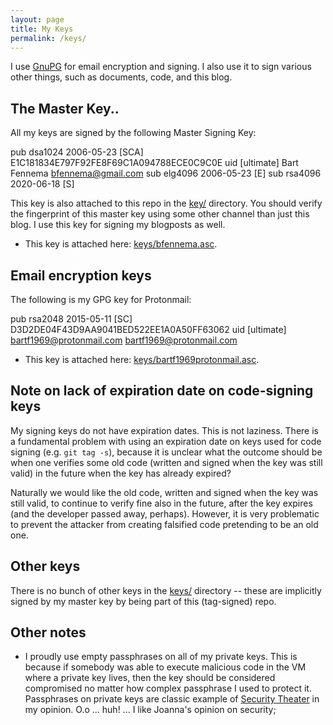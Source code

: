 ```yaml
---
layout: page
title: My Keys
permalink: /keys/
---
```


I use [GnuPG](https://gnupg.org/) for email encryption and signing. I also use
it to sign various other things, such as documents, code, and this blog.

## The Master Key..

All my keys are signed by the following Master Signing Key:

pub   dsa1024 2006-05-23 [SCA]
      E1C181834E797F92FE8F69C1A094788ECE0C9C0E
uid           [ultimate] Bart Fennema <bfennema@gmail.com>
sub   elg4096 2006-05-23 [E]
sub   rsa4096 2020-06-18 [S]

This key is also attached to this repo in the [key/](/keys/) directory. You
should verify the fingerprint of this master key using some other channel than
just this blog.
I use this key for signing my blogposts as well.

* This key is attached here: [keys/bfennema.asc](/keys/bfennema.asc).

## Email encryption keys

The following is my GPG key for Protonmail:

pub   rsa2048 2015-05-11 [SC]
      D3D2DE04F43D9AA9041BED522EE1A0A50FF63062
uid           [ultimate] bartf1969@protonmail.com <bartf1969@protonmail.com>

* This key is attached here: [keys/bartf1969protonmail.asc](/keys/bartf1969protonmail.asc).


## Note on lack of expiration date on code-signing keys

My signing keys do not have expiration dates. This is not laziness. There is a fundamental problem with using an expiration date on keys used for code signing (e.g. `git tag -s`), because it
is unclear what the outcome should be when one verifies some old code (written
and signed when the key was still valid) in the future when the key has already
expired?

Naturally we would like the old code, written and signed when the key was still
valid, to continue to verify fine also in the future, after the key expires
(and the developer passed away, perhaps).  However, it is very problematic to
prevent the attacker from creating falsified code pretending to be an old one.


## Other keys

There is no bunch of other keys in the
[keys/](https://github.com/)
directory -- these are implicitly signed by my master key by being part of this
(tag-signed) repo.


## Other notes

* I proudly use empty passphrases on all of my private keys. This is because if
somebody was able to execute malicious code in the VM where a private key
lives, then the key should be considered compromised no matter how complex
passphrase I used to protect it.  Passphrases on private keys are classic
example of [Security Theater](http://en.wikipedia.org/wiki/Security_theater) in
my opinion.  O.o ... huh! ... I like Joanna's opinion on security;


